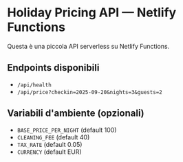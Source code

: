 # Holiday Pricing API — Netlify Functions

Questa è una piccola API serverless su Netlify Functions.

## Endpoints disponibili
- `/api/health`
- `/api/price?checkin=2025-09-20&nights=3&guests=2`

## Variabili d'ambiente (opzionali)
- `BASE_PRICE_PER_NIGHT` (default 100)
- `CLEANING_FEE` (default 40)
- `TAX_RATE` (default 0.05)
- `CURRENCY` (default EUR)
